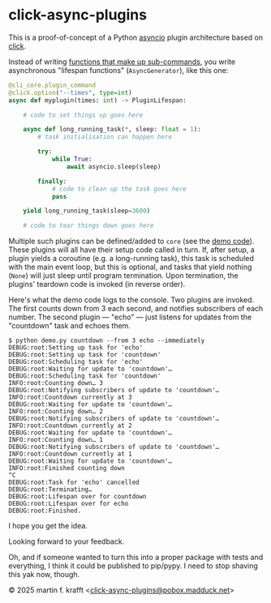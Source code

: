 # click-async-plugins

This is a proof-of-concept of a Python [asyncio](https://docs.python.org/3/library/asyncio.html) plugin architecture based on
[click](https://click.palletsprojects.com/).

Instead of writing [functions that make up sub-commands](https://click.palletsprojects.com/en/stable/commands-and-groups/#basic-group-example), you write asynchronous "lifespan functions" (`AsyncGenerator`), like this one:

```Python
@cli_core.plugin_command
@click.option("--times", type=int)
async def myplugin(times: int) -> PluginLifespan:

    # code to set things up goes here

    async def long_running_task(*, sleep: float = 1):
        # task initialisation can happen here

        try:
            while True:
                await asyncio.sleep(sleep)

        finally:
            # code to clean up the task goes here
            pass

    yield long_running_task(sleep=3600)

    # code to tear things down goes here
```

Multiple such plugins can be defined/added to `core` (see the [demo code](https://github.com/madduck/click-async-plugins/blob/main/demo.py)). These plugins will all have their setup code called in turn. If, after setup, a plugin yields a coroutine (e.g. a long-running task), this task is scheduled with the main event loop, but this is optional, and tasks that yield nothing (`None`) will just sleep until program termination. Upon termination, the plugins' teardown code is invoked (in reverse order).

Here's what the demo code logs to the console. Two plugins are invoked. The first counts down from 3 each second, and notifies subscribers of each number. The second plugin — "echo" — just listens for updates from the "countdown" task and echoes them.

```raw
$ python demo.py countdown --from 3 echo --immediately
DEBUG:root:Setting up task for 'echo'
DEBUG:root:Setting up task for 'countdown'
DEBUG:root:Scheduling task for 'echo'
DEBUG:root:Waiting for update to 'countdown'…
DEBUG:root:Scheduling task for 'countdown'
INFO:root:Counting down… 3
DEBUG:root:Notifying subscribers of update to 'countdown'…
INFO:root:Countdown currently at 3
DEBUG:root:Waiting for update to 'countdown'…
INFO:root:Counting down… 2
DEBUG:root:Notifying subscribers of update to 'countdown'…
INFO:root:Countdown currently at 2
DEBUG:root:Waiting for update to 'countdown'…
INFO:root:Counting down… 1
DEBUG:root:Notifying subscribers of update to 'countdown'…
INFO:root:Countdown currently at 1
DEBUG:root:Waiting for update to 'countdown'…
INFO:root:Finished counting down
^C
DEBUG:root:Task for 'echo' cancelled
DEBUG:root:Terminating…
DEBUG:root:Lifespan over for countdown
DEBUG:root:Lifespan over for echo
DEBUG:root:Finished.
```

I hope you get the idea.

Looking forward to your feedback.

Oh, and if someone wanted to turn this into a proper package with tests and everything, I think it could be published to pip/pypy. I need to stop shaving this yak now, though.

© 2025 martin f. krafft <<click-async-plugins@pobox.madduck.net>>
